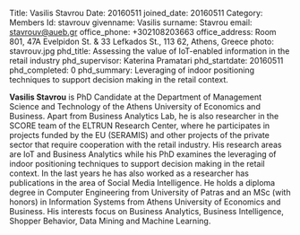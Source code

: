 Title: Vasilis Stavrou
Date: 20160511
joined_date: 20160511
Category: Members
Id: stavrouv
givenname: Vasilis
surname: Stavrou
email: stavrouv@aueb.gr
office_phone: +302108203663
office_address: Room 801, 47A Evelpidon St. & 33 Lefkados St., 113 62, Athens, Greece
photo: stavrouv.jpg
phd_title: Assessing the value of IoT-enabled information in the retail industry
phd_supervisor: Katerina Pramatari
phd_startdate: 20160511
phd_completed: 0
phd_summary: Leveraging of indoor positioning techniques to support decision making in the retail context.

**Vasilis Stavrou** is PhD Candidate at the Department of Management Science and Technology of the Athens University of Economics 
and Business. Apart from Business Analytics Lab, he is also researcher in the SCORE team of the ELTRUN Research Center, where he 
participates in projects funded by the EU (SERAMIS) and other projects of the private sector that require cooperation with the retail 
industry. His research areas are IoT and Business Analytics while his PhD examines the leveraging of indoor positioning techniques to 
support decision making in the retail context. In the last years he has also worked as a researcher has publications in the area of 
Social Media Intelligence. He holds a diploma degree in Computer Engineering from University of Patras and an MSc (with honors) in 
Information Systems from Athens University of Economics and Business. His interests focus on Business Analytics, Business Intelligence, 
Shopper Behavior, Data Mining and Machine Learning. 
